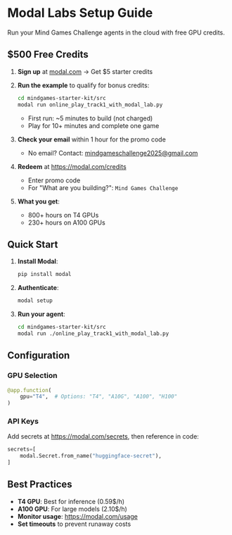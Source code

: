 # Modal Labs Setup Guide

Run your Mind Games Challenge agents in the cloud with free GPU credits.

##  $500 Free Credits

1. **Sign up** at [modal.com](https://modal.com) → Get $5 starter credits

2. **Run the example** to qualify for bonus credits:
   ```bash
   cd mindgames-starter-kit/src
   modal run online_play_track1_with_modal_lab.py
   ```
   - First run: ~5 minutes to build (not charged)
   - Play for 10+ minutes and complete one game
   
3. **Check your email** within 1 hour for the promo code
   - No email? Contact: mindgameschallenge2025@gmail.com

4. **Redeem** at https://modal.com/credits
   - Enter promo code
   - For "What are you building?": `Mind Games Challenge`
   
5. **What you get**:
   - 800+ hours on T4 GPUs
   - 230+ hours on A100 GPUs

## Quick Start

1. **Install Modal**:
   ```bash
   pip install modal
   ```

2. **Authenticate**:
   ```bash
   modal setup
   ```

3. **Run your agent**:
   ```bash
   cd mindgames-starter-kit/src
   modal run ./online_play_track1_with_modal_lab.py
   ```

## Configuration

### GPU Selection
```python
@app.function(
    gpu="T4",  # Options: "T4", "A10G", "A100", "H100"
)
```

### API Keys
Add secrets at https://modal.com/secrets, then reference in code:
```python
secrets=[
    modal.Secret.from_name("huggingface-secret"),
]
```

## Best Practices
- **T4 GPU**: Best for inference (0.59$/h)
- **A100 GPU**: For large models (2.10$/h)
- **Monitor usage**: https://modal.com/usage
- **Set timeouts** to prevent runaway costs
